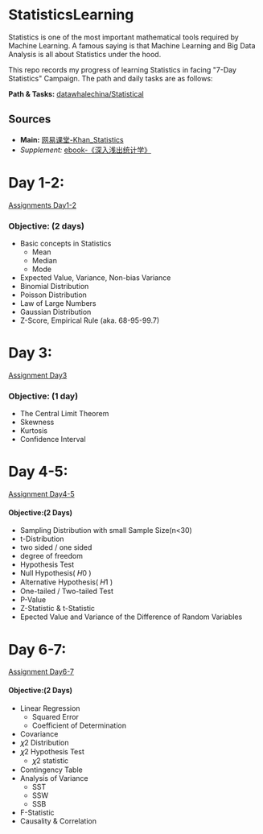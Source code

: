 # StatisticsLearning
Statistics is one of the most important mathematical tools required by Machine Learning. A famous saying is that Machine Learning and Big Data Analysis is all about Statistics under the hood. 

This repo records my progress of learning Statistics in facing "7-Day Statistics" Campaign. The path and daily tasks are as follows:

**Path & Tasks:**  [datawhalechina/Statistical](https://github.com/datawhalechina/Statistical)

## Sources
- **Main:** [网易课堂-Khan_Statistics](http://open.163.com/special/Khan/khstatistics.html)
- *Supplement:* [ebook-《深入浅出统计学》](https://pan.baidu.com/s/1dCV6rrOWZU-deKxAoectGA)

# Day 1-2:
[Assignments Day1-2](https://pyabecedarian.github.io/StatisticsLearning/Day1-2.html)  

### Objective: (2 days)
  - Basic concepts in Statistics  
    - Mean  
    - Median  
    - Mode  
  - Expected Value, Variance, Non-bias Variance
  - Binomial Distribution
  - Poisson Distribution
  - Law of Large Numbers  
  - Gaussian Distribution  
  - Z-Score, Empirical Rule (aka. 68-95-99.7)  

# Day 3:
[Assignment Day3](https://pyabecedarian.github.io/StatisticsLearning/Day3.html)  

### Objective: (1 day)
  - The Central Limit Theorem
  - Skewness
  - Kurtosis
  - Confidence Interval

# Day 4-5:
[Assignment Day4-5](https://pyabecedarian.github.io/StatisticsLearning/Day4-5.html)

#### Objective:(2 Days)
- Sampling Distribution with small Sample Size(n<30)
- t-Distribution
- two sided / one sided
- degree of freedom
- Hypothesis Test
- Null Hypothesis( 𝐻0 )
- Alternative Hypothesis( 𝐻1 )
- One-tailed / Two-tailed Test
- P-Value
- Z-Statistic & t-Statistic
- Epected Value and Variance of the Difference of Random Variables

# Day 6-7:
[Assignment Day6-7](https://pyabecedarian.github.io/StatisticsLearning/Day6-7.html)

#### Objective:(2 Days)
- Linear Regression
  - Squared Error
  - Coefficient of Determination
- Covariance
- 𝜒2  Distribution
- 𝜒2  Hypothesis Test
  - 𝜒2  statistic
- Contingency Table
- Analysis of Variance
  - SST
  - SSW
  - SSB
- F-Statistic
- Causality & Correlation
